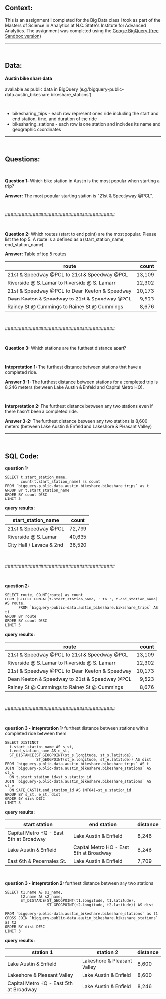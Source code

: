 ## Context:

This is an assignment I completed for the Big Data class I took as part of the Masters of Science in Analytics at N.C. State's Institute for Advanced Analytics. The assignment was completed using the [Google BigQuery (free Sandbox version)](https://console.cloud.google.com/bigquery)

---

</br>

## Data:

####  Austin bike share data

avaliable as public data in BigQuery (e.g.'bigquery-public-data.austin_bikeshare.bikeshare_stations')

</br>

* bikesharing_trips - each row represent ones ride including the start and end station, time, and duration of the ride
* bikesharing_stations - each row is one station and includes its name and geographic coordinates

---

</br>

## Questions:

</br>

**Question 1:** Which bike station in Austin is the most popular when starting a trip?

**Answer:** The most popular starting station is "21st & Speedyway @PCL".
 
</br>

########################################

</br>
 
**Question 2:** Which routes (start to end point) are the most popular. Please list the top 5. A route is a defined as a (start_station_name, end_station_name).

**Answer:** Table of top 5 routes

| **route** | **count** |
|---|---:|
| 21st & Speedway @PCL to 21st & Speedway @PCL | 13,109 |
| Riverside @ S. Lamar to Riverside @ S. Lamarr | 12,302 |
| 21st & Speedway @PCL to Dean Keeton & Speedway | 10,173 |
| Dean Keeton & Speedway to 21st & Speedway @PCL | 9,523 |
| Rainey St @ Cummings to Rainey St @ Cummings | 8,676 |

</br>

########################################

</br>

**Question 3:** Which stations are the furthest distance apart?

</br>

**Intepretation 1:** The furthest distance between stations that have a completed ride.

**Answer 3-1:** The furthest distance between stations for a completed trip is 8,246 meters (between Lake Austin & Enfeld and Capital Metro HQ).

<br/>

**Interpretation 2:** The furthest distance between any two stations even if there hasn't been a completed ride.

**Answer 3-2:** The furthest distance between any two stations is 8,600 meters (between Lake Austin & Enfeld and Lakeshore & Pleasant Valley)
    
---

</br>

## SQL Code:

**question 1:**

```
SELECT t.start_station_name, 
       count(t.start_station_name) as count
FROM `bigquery-public-data.austin_bikeshare.bikeshare_trips` as t
GROUP BY t.start_station_name
ORDER BY count DESC
LIMIT 3
```

**query results:**

| **start_station_name** | **count** |
|---|---|
| 21st & Speedway @PCL | 72,799 |
| Riverside @ S. Lamar | 40,635 |
| City Hall / Lavaca & 2nd | 36,520 |

</br>

########################################

</br>

**question 2:**

```
SELECT route, COUNT(route) as count 
FROM (SELECT CONCAT(t.start_station_name, ' to ', t.end_station_name) AS route,
      FROM `bigquery-public-data.austin_bikeshare.bikeshare_trips` AS t)
GROUP BY route
ORDER BY count DESC
LIMIT 5
```

**query results:**

| **route** | **count** |
|---|---:|
| 21st & Speedway @PCL to 21st & Speedway @PCL | 13,109 |
| Riverside @ S. Lamar to Riverside @ S. Lamarr | 12,302 |
| 21st & Speedway @PCL to Dean Keeton & Speedway | 10,173 |
| Dean Keeton & Speedway to 21st & Speedway @PCL | 9,523 |
| Rainey St @ Cummings to Rainey St @ Cummings | 8,676 |


</br>

########################################

</br>

**question 3 - intepretation 1:** furthest distance between stations with a completed ride between them

```
SELECT DISTINCT 
  t.start_station_name AS s_st,
  t.end_station_name AS e_st,
  ST_DISTANCE(ST_GEOGPOINT(st_s.longitude, st_s.latitude), 
              ST_GEOGPOINT(st_e.longitude, st_e.latitude)) AS dist
FROM `bigquery-public-data.austin_bikeshare.bikeshare_trips` AS t
JOIN `bigquery-public-data.austin_bikeshare.bikeshare_stations` AS st_s
  ON t.start_station_id=st_s.station_id
JOIN `bigquery-public-data.austin_bikeshare.bikeshare_stations` AS st_e
  ON SAFE_CAST(t.end_station_id AS INT64)=st_e.station_id
GROUP BY s_st, e_st, dist
ORDER BY dist DESC
LIMIT 3
```

**query results:**

| **start station** | **end station** | **distance** |
|---|---|---|
| Capital Metro HQ - East 5th at Broadway | Lake Austin & Enfield | 8,246 |
| Lake Austin & Enfield | Capital Metro HQ - East 5th at Broadway | 8,246 |
| East 6th & Pedernales St. | Lake Austin & Enfield | 7,709 |

</br>

**question 3 - intepretation 2:** furthest distance between any two stations

```
SELECT t1.name AS s1_name,
       t2.name AS s2_name,
       ST_DISTANCE(ST_GEOGPOINT(t1.longitude, t1.latitude), 
                   ST_GEOGPOINT(t2.longitude, t2.latitude)) AS dist      
FROM `bigquery-public-data.austin_bikeshare.bikeshare_stations` as t1
CROSS JOIN `bigquery-public-data.austin_bikeshare.bikeshare_stations` as t2
ORDER BY dist DESC
LIMIT 3
```

**query results:**

| **station 1** | **station 2** | **distance**|
|---|---|---|
| Lake Austin & Enfield | Lakeshore & Pleasant Valley | 8,600 |
| Lakeshore & Pleasant Valley | Lake Austin & Enfield | 8,600 |
| Capital Metro HQ - East 5th at Broadway | Lake Austin & Enfield | 8,246 |
